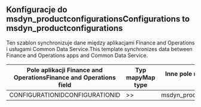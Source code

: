 ## <a name="configurations-to-msdyn_productconfigurations"></a><span data-ttu-id="4cf7b-101">Konfiguracje do msdyn_productconfigurations</span><span class="sxs-lookup"><span data-stu-id="4cf7b-101">Configurations to msdyn_productconfigurations</span></span>

<span data-ttu-id="4cf7b-102">Ten szablon synchronizuje dane między aplikacjami Finance and Operations i usługami Common Data Service.</span><span class="sxs-lookup"><span data-stu-id="4cf7b-102">This template synchronizes data between Finance and Operations apps and Common Data Service.</span></span>

<span data-ttu-id="4cf7b-103">Pole aplikacji Finance and Operations</span><span class="sxs-lookup"><span data-stu-id="4cf7b-103">Finance and Operations field</span></span> | <span data-ttu-id="4cf7b-104">Typ mapy</span><span class="sxs-lookup"><span data-stu-id="4cf7b-104">Map type</span></span> | <span data-ttu-id="4cf7b-105">Inne pole rozwiązania Dynamics 365</span><span class="sxs-lookup"><span data-stu-id="4cf7b-105">Other Dynamics 365 field</span></span> | <span data-ttu-id="4cf7b-106">Wartość domyślna</span><span class="sxs-lookup"><span data-stu-id="4cf7b-106">Default value</span></span>
---|---|---|---
<span data-ttu-id="4cf7b-107">CONFIGURATIONID</span><span class="sxs-lookup"><span data-stu-id="4cf7b-107">CONFIGURATIONID</span></span> | >> | <span data-ttu-id="4cf7b-108">msdyn_productconfiguration</span><span class="sxs-lookup"><span data-stu-id="4cf7b-108">msdyn_productconfiguration</span></span> | 
